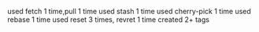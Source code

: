 used fetch 1 time,pull 1 time
used stash 1 time
used cherry-pick 1 time
used rebase 1 time
used reset 3 times, revret 1 time
created 2+ tags
